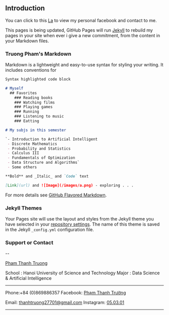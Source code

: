 ## Introduction

You can click to this [La](https://www.facebook.com/labidien/) to view my personal facebook and contact to me.

This pages is being updated, GitHub Pages will run [Jekyll](https://jekyllrb.com/) to rebuild my pages in your site when ever i give a new commitment, from the content in your Markdown files.

### Truong Pham's Markdown

Markdown is a lightweight and easy-to-use syntax for styling your writing. It includes conventions for

```markdown
Syntax highlighted code block

# Myself
  ## Favorites
    ### Reading books
    ### Watching films
    ### Playing games
    ### Running
    ### Listening to music
    ### Eatting

# My subjs in this semester

`- Introduction to Artificial Intelligent
 - Discrete Mathematics
 - Probability and Statistics
 - Calculus III
 - Fundamentals of Optimization
 - Data Structure and Algorithms`
 - Some others

**Bold** and _Italic_ and `Code` text

[Link](url) and ![Image](/images/a.png) - exploring . . .
```

For more details see [GitHub Flavored Markdown](https://guides.github.com/features/mastering-markdown/).

### Jekyll Themes

Your Pages site will use the layout and styles from the Jekyll theme you have selected in your [repository settings](https://github.com/bluezdot/bluezdot.github.io/settings). The name of this theme is saved in the Jekyll `_config.yml` configuration file.

### Support or Contact

--

[Pham Thanh Truong](fb.com/labidien)

School : Hanoi University of Science and Technology
Major  : Data Science & Artificial Intelligence 

----------------------------

Phone:+84 (0)869886357                             Facebook: [Phạm Thanh Trường](fb.com/labidien)

Email: thanhtruong27701@gmail.com                  Instagram: [05.03.01](https://www.instagram.com/labidien/)

----------------------------
